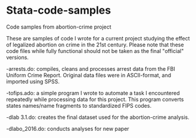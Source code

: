 # Stata-code-samples
Code samples from abortion-crime project

These are samples of code I wrote for a current project studying the effect of legalized abortion on crime in the 21st century. Please note that these code files while fully functional should not be taken as the final "official" versions.

-arrests.do: compiles, cleans and processes arrest data from the FBI Uniform Crime Report. Original data files were in ASCII-format, and imported using SPSS.

-tofips.ado: a simple program I wrote to automate a task I encountered repeatedly while processing data for this project. This program converts states names/name fragments to standardized FIPS codes. 

-dlab 3.1.do: creates the final dataset used for the abortion-crime analysis.

-dlabo_2016.do: conducts analyses for new paper 

